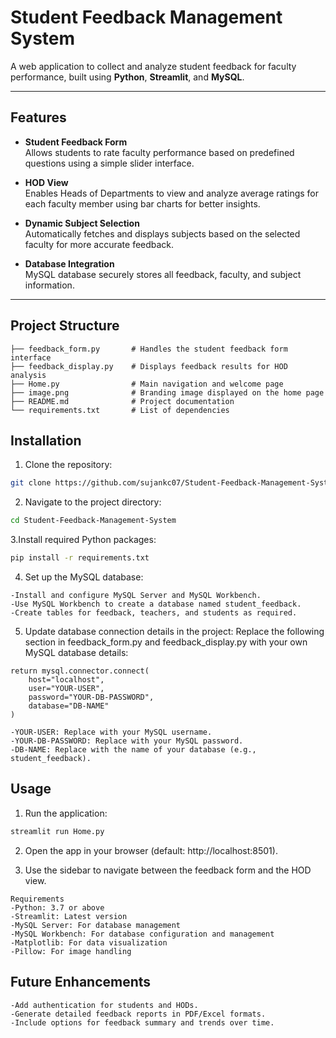# **Student Feedback Management System**

A web application to collect and analyze student feedback for faculty performance, built using **Python**, **Streamlit**, and **MySQL**.

---

## **Features**
- **Student Feedback Form**  
  Allows students to rate faculty performance based on predefined questions using a simple slider interface.

- **HOD View**  
  Enables Heads of Departments to view and analyze average ratings for each faculty member using bar charts for better insights.

- **Dynamic Subject Selection**  
  Automatically fetches and displays subjects based on the selected faculty for more accurate feedback.

- **Database Integration**  
  MySQL database securely stores all feedback, faculty, and subject information.

---

## **Project Structure**
```plaintext
├── feedback_form.py       # Handles the student feedback form interface
├── feedback_display.py    # Displays feedback results for HOD analysis
├── Home.py                # Main navigation and welcome page
├── image.png              # Branding image displayed on the home page
├── README.md              # Project documentation
└── requirements.txt       # List of dependencies
```
## Installation
1. Clone the repository:
```bash
git clone https://github.com/sujankc07/Student-Feedback-Management-System.git
```
2. Navigate to the project directory:
```bash
cd Student-Feedback-Management-System
```
3.Install required Python packages:
```bash
pip install -r requirements.txt
```
4. Set up the MySQL database:
```plaintext
-Install and configure MySQL Server and MySQL Workbench.
-Use MySQL Workbench to create a database named student_feedback.
-Create tables for feedback, teachers, and students as required.
```
5. Update database connection details in the project: Replace the following section in feedback_form.py and feedback_display.py with your own MySQL database details:
```plaintext
return mysql.connector.connect(
    host="localhost",
    user="YOUR-USER", 
    password="YOUR-DB-PASSWORD", 
    database="DB-NAME" 
)

-YOUR-USER: Replace with your MySQL username.
-YOUR-DB-PASSWORD: Replace with your MySQL password.
-DB-NAME: Replace with the name of your database (e.g., student_feedback).
```
## Usage
1. Run the application:
```bash
streamlit run Home.py
```
2. Open the app in your browser (default: http://localhost:8501).

3. Use the sidebar to navigate between the feedback form and the HOD view.
```plaintext
Requirements
-Python: 3.7 or above
-Streamlit: Latest version
-MySQL Server: For database management
-MySQL Workbench: For database configuration and management
-Matplotlib: For data visualization
-Pillow: For image handling
```
## Future Enhancements
```text
-Add authentication for students and HODs.
-Generate detailed feedback reports in PDF/Excel formats.
-Include options for feedback summary and trends over time.
```
